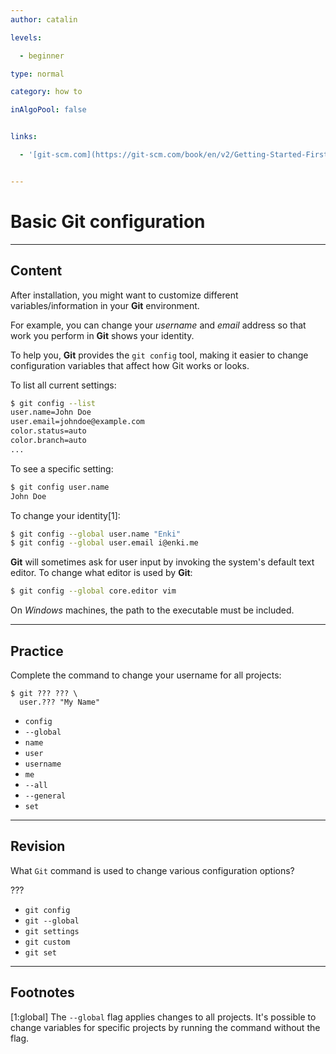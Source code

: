 ```yaml
---
author: catalin

levels:

  - beginner

type: normal

category: how to

inAlgoPool: false


links:

  - '[git-scm.com](https://git-scm.com/book/en/v2/Getting-Started-First-Time-Git-Setup){website}'


---
```


# Basic Git configuration

---

## Content

After installation, you might want to customize different variables/information in your **Git** environment.

For example, you can change your _username_ and _email_ address so that work you perform in **Git** shows your identity.

To help you, **Git** provides the `git config` tool, making it easier to change configuration variables that affect how Git works or looks.

To list all current settings:

```bash
$ git config --list
user.name=John Doe
user.email=johndoe@example.com
color.status=auto
color.branch=auto
...
```

To see a specific setting:

```bash
$ git config user.name
John Doe
```

To change your identity[1]:

```bash
$ git config --global user.name "Enki"
$ git config --global user.email i@enki.me
```

**Git** will sometimes ask for user input by invoking the system's default text editor. To change what editor is used by **Git**:

```bash
$ git config --global core.editor vim
```

On _Windows_ machines, the path to the executable must be included.

---

## Practice

Complete the command to change your username for all projects:

```
$ git ??? ??? \
  user.??? "My Name"
```

- `config`
- `--global`
- `name`
- `user`
- `username`
- `me`
- `--all`
- `--general`
- `set`

---

## Revision

What `Git` command is used to change various configuration options?

???

- `git config`
- `git --global`
- `git settings`
- `git custom`
- `git set`

---

## Footnotes

[1:global]
The `--global` flag applies changes to all projects. It's possible to change variables for specific projects by running the command without the flag.
